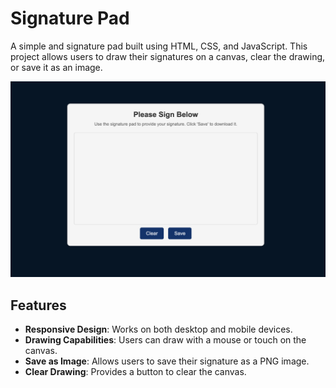 # Signature Pad

A simple and signature pad built using HTML, CSS, and JavaScript. This project allows users to draw their signatures on a canvas, clear the drawing, or save it as an image.

![Screenshot](Screenshot.png) <!-- Replace this with your actual screenshot path -->

## Features

- **Responsive Design**: Works on both desktop and mobile devices.
- **Drawing Capabilities**: Users can draw with a mouse or touch on the canvas.
- **Save as Image**: Allows users to save their signature as a PNG image.
- **Clear Drawing**: Provides a button to clear the canvas.

